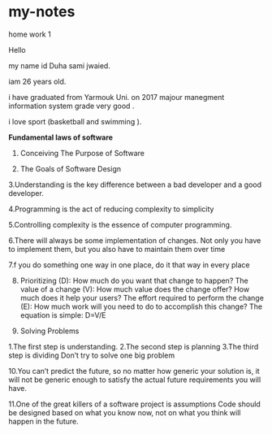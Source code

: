 # my-notes
home work 1


Hello 

my name id Duha sami jwaied.

iam 26 years old.

i have graduated from Yarmouk Uni. on 2017 majour manegment information system grade very good .

i love sport (basketball and swimming ).





 **Fundamental laws of software**

1. Conceiving The Purpose of Software


2. The Goals of Software Design


3.Understanding is the key difference between a bad developer and a good developer.


4.Programming is the act of reducing complexity to simplicity


5.Controlling complexity is the essence of computer programming. 


6.There will always be some implementation of changes. Not only you have to implement them, but you also have to maintain them over time


7.f you do something one way in one place, do it that way in every place <Consistency>
 
8. Prioritizing
(D): How much do you want that change to happen?
The value of a change (V): How much value does the change offer? How much does it help your users?
The effort required to perform the change (E): How much work will you need to do to accomplish this change?
The equation is simple: D=V/E
 
 
9. Solving Problems
 
 1.The first step is understanding.
2.The second step is planning
3.The third step is dividing  Don’t try to solve one big problem

10.You can’t predict the future, so no matter how generic your solution is, it will not be generic enough to satisfy the actual future requirements you will have.
 
 
11.One of the great killers of a software project is assumptions
Code should be designed based on what you know now, not on what you think will happen in the future. 
